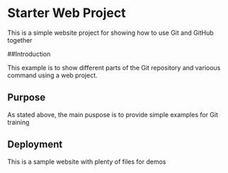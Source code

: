 # Starter Web Project

This is a simple website project for showing how to use Git and GitHub together

##Introduction

This example is to show different parts of the Git repository and varioous command using a web project.

## Purpose

As stated above, the main puspose is to provide simple examples for Git training

## Deployment

This is a sample website with plenty of files for demos